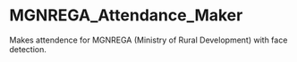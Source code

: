 # MGNREGA_Attendance_Maker
Makes attendence for MGNREGA (Ministry of Rural Development) with face detection.
